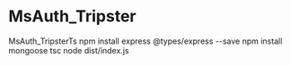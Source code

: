 # MsAuth_Tripster
MsAuth_TripsterTs
npm install express @types/express --save
npm install mongoose
tsc
node dist/index.js